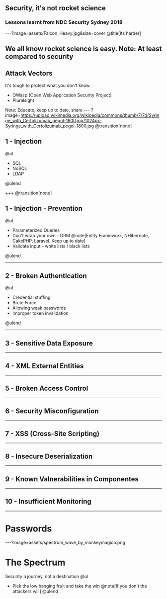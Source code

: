 ## Security, it's not rocket science
### Lessons learnt from NDC Security Sydney 2018

---?image=assets/Falcon_Heavy.jpg&size=cover
@title[Its harder]

We all know rocket science is easy.
Note:
At least compared to security
---
## Attack Vectors
It's tough to protect what you don't know.
- OWasp (Open Web Application Security Project)
- Pluralsight

Note:
Educate, keep up to date, share
--- ?image=https://upload.wikimedia.org/wikipedia/commons/thumb/7/7d/Syringe_with_Certolizumab_pegol-1800.jpg/1024px-Syringe_with_Certolizumab_pegol-1800.jpg
@transition[none]
## 1 - Injection

@ul

* SQL
* NoSQL
* LDAP

@ulend

+++
@transition[none]

## 1 - Injection - Prevention

@ul

* Parameterized Queries
* Don't wrap your own - ORM @note[Entity Framework, NHibernate, CakePHP, Laravel. Keep up to date]
* Validate input - white lists / black lists

@ulend

---

## 2 - Broken Authentication

@ul

* Credential stuffing
* Brute Force
* Allowing weak passwords
* Improper token invalidation

@ulend

---
## 3 - Sensitive Data Exposure

---
## 4 - XML External Entities

---
## 5 - Broken Access Control

---
## 6 - Security Misconfiguration

---
## 7 - XSS (Cross-Site Scripting)

---
## 8 - Insecure Deserialization

---
## 9 - Known Valnerabilities in Componentes

---
## 10 - Insufficient Monitoring

---
# Passwords

---?image=assets/spectrum_wave_by_monkeymagico.png

[comment]: # (Image found at https://monkeymagico.deviantart.com/art/Spectrum-Wave-133641157)

# The Spectrum
<span class="dark-background"><span>Security a journey, not a destination</span></span>
@ul
* Pick the low hanging fruit and take the win @note[If you don't the attackers will]
@ulend